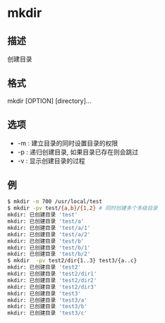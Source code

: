# mkdir

## 描述

创建目录

## 格式

  mkdir [OPTION] [directory]...

## 选项

- -m : 建立目录的同时设置目录的权限
- -p : 递归创建目录, 如果目录已存在则会跳过
- -v : 显示创建目录的过程

## 例
```sh
$ mkdir -m 700 /usr/local/test
$ mkdir -pv test/{a,b}/{1,2} # 同时创建多个多级目录
mkdir: 已创建目录 'test'
mkdir: 已创建目录 'test/a'
mkdir: 已创建目录 'test/a/1'
mkdir: 已创建目录 'test/a/2'
mkdir: 已创建目录 'test/b'
mkdir: 已创建目录 'test/b/1'
mkdir: 已创建目录 'test/b/2'
$ mkdir  -pv test2/dir{1..3} test3/{a..c}
mkdir: 已创建目录 'test2'
mkdir: 已创建目录 'test2/dir1'
mkdir: 已创建目录 'test2/dir2'
mkdir: 已创建目录 'test2/dir3'
mkdir: 已创建目录 'test3'
mkdir: 已创建目录 'test3/a'
mkdir: 已创建目录 'test3/b'
mkdir: 已创建目录 'test3/c'
```
